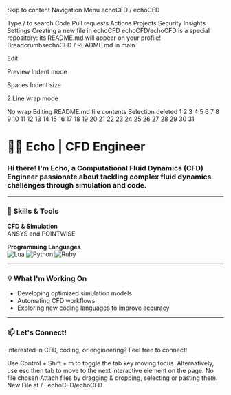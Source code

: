 Skip to content
Navigation Menu
echoCFD
/
echoCFD

Type / to search
Code
Pull requests
Actions
Projects
Security
Insights
Settings
Creating a new file in echoCFD
echoCFD/echoCFD is a special repository: its README.md will appear on your profile!
BreadcrumbsechoCFD
/
README.md
in
main

Edit

Preview
Indent mode

Spaces
Indent size

2
Line wrap mode

No wrap
Editing README.md file contents
Selection deleted
1
2
3
4
5
6
7
8
9
10
11
12
13
14
15
16
17
18
19
20
21
22
23
24
25
26
27
28
29
30
31
# 👩‍💻 Echo | CFD Engineer

### Hi there! I'm Echo, a Computational Fluid Dynamics (CFD) Engineer passionate about tackling complex fluid dynamics challenges through simulation and code.

---

### 🔧 Skills & Tools

**CFD & Simulation**  
ANSYS and POINTWISE

**Programming Languages**  
![Lua](https://skillicons.dev/icons?i=lua) ![Python](https://skillicons.dev/icons?i=python) ![Ruby](https://skillicons.dev/icons?i=ruby)

---

### 💡 What I'm Working On
- Developing optimized simulation models
- Automating CFD workflows
- Exploring new coding languages to improve accuracy

---

### 📫 Let's Connect!
Interested in CFD, coding, or engineering? Feel free to connect!

<!---
echoCFD/echoCFD is a ✨ special ✨ repository because its `README.md` (this file) appears on your GitHub profile.
You can click the Preview link to take a look at your changes.
--->

Use Control + Shift + m to toggle the tab key moving focus. Alternatively, use esc then tab to move to the next interactive element on the page.
No file chosen
Attach files by dragging & dropping, selecting or pasting them.
New File at / · echoCFD/echoCFD 
